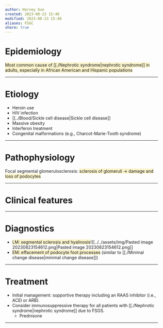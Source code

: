```yaml
---
author: Harvey Guo
created: 2023-08-23 15:40
modified: 2023-08-23 15:40
aliases: FSGC
share: true
---
```


# Epidemiology
<span style="background:rgba(240, 200, 0, 0.2)">Most common cause of [[./Nephrotic syndrome|nephrotic syndrome]] in adults, especially in African American and Hispanic populations</span>

---
# Etiology
- Heroin use
- HIV infection
- [[../Blood/Sickle cell disease|Sickle cell disease]]
- Massive obesity
- Interferon treatment
- Congenital malformations (e.g., Charcot-Marie-Tooth syndrome)

---
# Pathophysiology
Focal segmental glomerulosclerosis: <span style="background:rgba(240, 200, 0, 0.2)">sclerosis of glomeruli → damage and loss of podocytes</span>

---
# Clinical features


---
# Diagnostics
- <span style="background:rgba(240, 200, 0, 0.2)">LM: segmental sclerosis and hyalinosis</span>![[../../assets/img/Pasted image 20230823154612.png|Pasted image 20230823154612.png]]
- <span style="background:rgba(240, 200, 0, 0.2)">EM: effacement of podocyte foot processes</span> (similar to [[./Minimal change disease|minimal change disease]])

---
# Treatment
- Initial management: supportive therapy including an RAAS inhibitor (i.e., ACEI or ARB).
- Consider immunosuppressive therapy for all patients with [[./Nephrotic syndrome|nephrotic syndrome]] due to FSGS.
	- Prednisone

---
